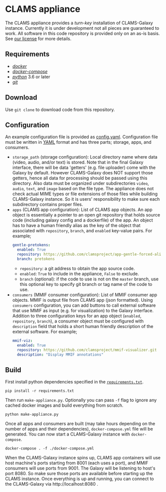 # CLAMS appliance 

The CLAMS appliance provides a *turn-key* installation of CLAMS-Galaxy instance. Currently it is under development not all pieces are guaranteed to work. All software in this code repository is provided only on an as-is basis. See [our license](LICENSE) for more details. 

## Requirements 

* [*docker*](https://www.docker.com/)
* [*docker-compose*](https://docs.docker.com/compose/)
* [*python*](https://www.python.org/) 3.6 or later
* [*git*](https://git-scm.com/)

## Download

Use `git clone` to download code from this repository. 

## Configuration

An example configuration file is provided as [config.yaml](config.yaml). Configuration file must be written in [YAML](https://yaml.org/start.html) format and has three parts; storage, apps, and consumers. 

* `storage_path` (storage configuration): Local directory name where data (video, audio, and/or text) is stored. Note that in the final Galaxy interface, there will be data 'getters' (e.g. file uploader) come with the Galaxy by default. However CLAMS-Galaxy does NOT support those getters, hence all data for processing should be passed using this directory. Also data must be organized under subdirectories `video`, `audio`, `text`, and `image` based on the file type. The appliance does not check actual MIME types or file extensions of those files while building CLAMS-Galaxy instance. So it is users' responsibility to make sure each subdirectory contains proper files. 
* `apps` (CLAMS app configuration): List of CLAMS app objects. An app object is essentially a pointer to an open git repository that holds source code (including galaxy config and a dockerfile) of the app. An object has to have a human friendly alias as the key of the object that associated with `repository`, `branch`, and `enabled` key-value pairs. For example; 
  ``` yaml
  gentle-pretokens:
    enabled: True
    repository: https://github.com/clamsproject/app-gentle-forced-aligner.git
    branch: pretokens
  ```
  * `repository`: a git address to obtain the app source code.
  * `enabled`: `True` to include in the appliance, `False` to exclude. 
  * `branch` (optional): if the code to use is not on the `master` branch, use this optional key to specify git branch or tag name of the code to use. 
* `consumers` (MMIF consumer configuration): List of MMIF consumer app objects. MMIF is output file from CLAMS app (json formatted). Using `consumers` configuration, you can add buttons to call external software that use MMIF as input (e.g. for visualization) to the Galaxy interface. Addition to three configuration keys for an app object (`enabled`, `repository`, `branch`), a consumer object must be configured with `description` field that holds a short human friendly description of the external software. For example; 
  ``` yaml
  mmif-viz:
    enabled: True
    repository: https://github.com/clamsproject/mmif-visualizer.git
    description: "Display MMIF annotations"
  ```

## Build 

First install python dependencies specified in the [`requirements.txt`](requirements.txt). 

```
pip install -r requirements.txt
```

Then run `make-appliance.py`. Optionally you can pass `-f` flag to ignore any cached docker images and build everything from scratch. 
```
python make-appliance.py
```

Once all apps and consumers are built (may take hours depending on the number of apps and their dependencies), `docker-compose.yml` file will be generated. You can now start a CLAMS-Galaxy instance with `docker-compose`. 
```
docker-compose . -f ./docker-compose.yml
```

When the CLAMS-Galaxy instance spins up, CLAMS app containers will use host machine's ports starting from 8001 (each uses a port), and MMIF consumers will use ports from 9001. The Galaxy will be listening to host's port 8080. So make sure those ports are available before starting up the CLAMS instance. Once everything is up and running, you can connect to the CLAMS-Galaxy via http://localhost:8080 .

